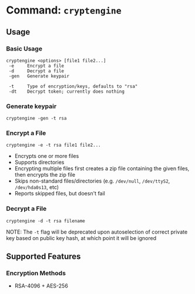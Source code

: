 # Command: `cryptengine`

## Usage

### Basic Usage
```
cryptengine <options> [file1 file2...]
 -e     Encrypt a file
 -d     Decrypt a file
 -gen   Generate keypair
 
 -t     Type of encryption/keys, defaults to "rsa"
 -dt    Decrypt token; currently does nothing
```

### Generate keypair
```
cryptengine -gen -t rsa
```

### Encrypt a File
```
cryptengine -e -t rsa file1 file2...
```

* Encrypts one or more files
* Supports directories
* Encrypting multiple files first creates a zip file containing the given files, then encrypts the zip file
* Skips non-standard files/directories (e.g. `/dev/null`, `/dev/ttyS2`, `/dev/hda0s13`, etc)
* Reports skipped files, but doesn't fail

### Decrypt a File
```
cryptengine -d -t rsa filename
```

NOTE: The `-t` flag will be deprecated upon autoselection of correct private key based on public key hash, at which point it will be ignored

## Supported Features

### Encryption Methods

* RSA-4096 + AES-256

